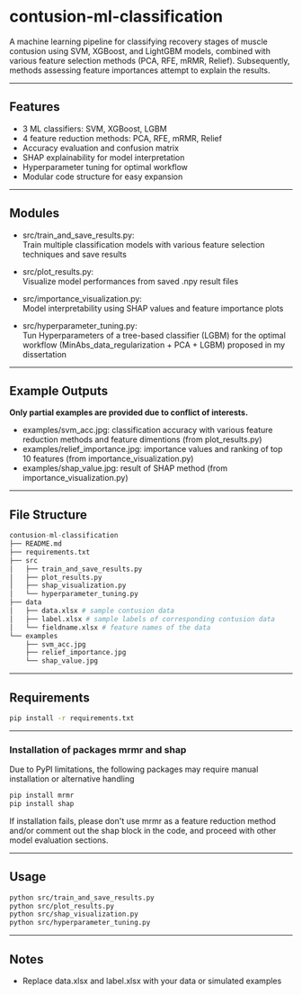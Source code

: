 # contusion-ml-classification
A machine learning pipeline for classifying recovery stages of muscle contusion using SVM, XGBoost, and LightGBM models, combined with various feature selection methods (PCA, RFE, mRMR, Relief). Subsequently, methods assessing feature importances attempt to explain the results.

---
## Features

- 3 ML classifiers: SVM, XGBoost, LGBM
- 4 feature reduction methods: PCA, RFE, mRMR, Relief
- Accuracy evaluation and confusion matrix
- SHAP explainability for model interpretation
- Hyperparameter tuning for optimal workflow
- Modular code structure for easy expansion

---
## Modules

- src/train_and_save_results.py:  
Train multiple classification models with various feature selection techniques and save results

- src/plot_results.py:  
Visualize model performances from saved .npy result files

- src/importance_visualization.py:  
Model interpretability using SHAP values and feature importance plots

- src/hyperparameter_tuning.py:  
Tun Hyperparameters of a tree-based classifier (LGBM) for the optimal workflow (MinAbs_data_regularization + PCA + LGBM) proposed in my dissertation

---
## Example Outputs
**Only partial examples are provided due to conflict of interests.**
- examples/svm_acc.jpg: classification accuracy with various feature reduction methods and feature dimentions (from plot_results.py)
- examples/relief_importance.jpg: importance values and ranking of top 10 features (from importance_visualization.py)
- examples/shap_value.jpg: result of SHAP method (from importance_visualization.py)

---
## File Structure
```python
contusion-ml-classification
├── README.md
├── requirements.txt
├── src
│   ├── train_and_save_results.py
│   ├── plot_results.py
│   ├── shap_visualization.py
│   └── hyperparameter_tuning.py
├── data
│   ├── data.xlsx # sample contusion data
│   ├── label.xlsx # sample labels of corresponding contusion data
│   └── fieldname.xlsx # feature names of the data
└── examples
    ├── svm_acc.jpg
    ├── relief_importance.jpg
    └── shap_value.jpg
```

---
## Requirements
```bash
pip install -r requirements.txt
```

---
### Installation of packages mrmr and shap
Due to PyPI limitations, the following packages may require manual installation or alternative handling
```bash
pip install mrmr
pip install shap
```
If installation fails, please don't use mrmr as a feature reduction method and/or comment out the shap block in the code, and proceed with other model evaluation sections.

---
## Usage

```bash
python src/train_and_save_results.py
python src/plot_results.py
python src/shap_visualization.py
python src/hyperparameter_tuning.py
```

---
## Notes

- Replace data.xlsx and label.xlsx with your data or simulated examples
